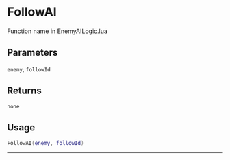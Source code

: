 # FollowAI
Function name in EnemyAILogic.lua
## Parameters
`enemy`, `followId`
## Returns
`none`
## Usage
```lua
FollowAI(enemy, followId)
```
---
